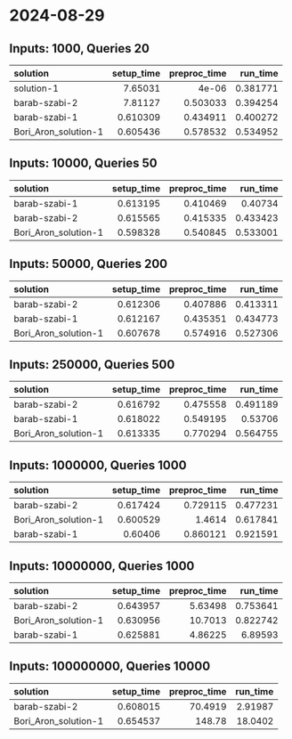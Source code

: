 # 2024-08-29

## Inputs: 1000, Queries 20

| solution             |   setup_time |   preproc_time |   run_time |
|:---------------------|-------------:|---------------:|-----------:|
| solution-1           |     7.65031  |       4e-06    |   0.381771 |
| barab-szabi-2        |     7.81127  |       0.503033 |   0.394254 |
| barab-szabi-1        |     0.610309 |       0.434911 |   0.400272 |
| Bori_Aron_solution-1 |     0.605436 |       0.578532 |   0.534952 |

## Inputs: 10000, Queries 50

| solution             |   setup_time |   preproc_time |   run_time |
|:---------------------|-------------:|---------------:|-----------:|
| barab-szabi-1        |     0.613195 |       0.410469 |   0.40734  |
| barab-szabi-2        |     0.615565 |       0.415335 |   0.433423 |
| Bori_Aron_solution-1 |     0.598328 |       0.540845 |   0.533001 |

## Inputs: 50000, Queries 200

| solution             |   setup_time |   preproc_time |   run_time |
|:---------------------|-------------:|---------------:|-----------:|
| barab-szabi-2        |     0.612306 |       0.407886 |   0.413311 |
| barab-szabi-1        |     0.612167 |       0.435351 |   0.434773 |
| Bori_Aron_solution-1 |     0.607678 |       0.574916 |   0.527306 |

## Inputs: 250000, Queries 500

| solution             |   setup_time |   preproc_time |   run_time |
|:---------------------|-------------:|---------------:|-----------:|
| barab-szabi-2        |     0.616792 |       0.475558 |   0.491189 |
| barab-szabi-1        |     0.618022 |       0.549195 |   0.53706  |
| Bori_Aron_solution-1 |     0.613335 |       0.770294 |   0.564755 |

## Inputs: 1000000, Queries 1000

| solution             |   setup_time |   preproc_time |   run_time |
|:---------------------|-------------:|---------------:|-----------:|
| barab-szabi-2        |     0.617424 |       0.729115 |   0.477231 |
| Bori_Aron_solution-1 |     0.600529 |       1.4614   |   0.617841 |
| barab-szabi-1        |     0.60406  |       0.860121 |   0.921591 |

## Inputs: 10000000, Queries 1000

| solution             |   setup_time |   preproc_time |   run_time |
|:---------------------|-------------:|---------------:|-----------:|
| barab-szabi-2        |     0.643957 |        5.63498 |   0.753641 |
| Bori_Aron_solution-1 |     0.630956 |       10.7013  |   0.822742 |
| barab-szabi-1        |     0.625881 |        4.86225 |   6.89593  |

## Inputs: 100000000, Queries 10000

| solution             |   setup_time |   preproc_time |   run_time |
|:---------------------|-------------:|---------------:|-----------:|
| barab-szabi-2        |     0.608015 |        70.4919 |    2.91987 |
| Bori_Aron_solution-1 |     0.654537 |       148.78   |   18.0402  |